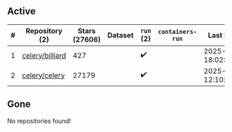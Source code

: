 ## Active
| # | Repository (2) | Stars (27606) | Dataset | `run` (2) | `containers-run` | Last Modified |
| --- | --- | --- | --- | --- | --- | --- |
| 1 | [celery/billiard](https://github.com/celery/billiard) | 427 |  | :heavy_check_mark: |  | 2025-05-13 18:02:18+00:00 |
| 2 | [celery/celery](https://github.com/celery/celery) | 27179 |  | :heavy_check_mark: |  | 2025-09-09 12:10:28+00:00 |

## Gone
No repositories found!
